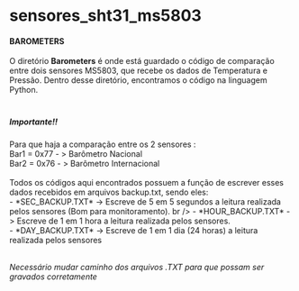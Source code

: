 # sensores_sht31_ms5803

<b><h4>BAROMETERS</h4></b>
O diretório **Barometers** é onde está guardado o código de comparação entre dois sensores MS5803, que recebe os dados de Temperatura e Pressão.
Dentro desse diretório, encontramos o código na linguagem Python.

<h1></h1>
<h5>Importante!!</h5> 
Para que haja a comparação entre os 2 sensores : <br />
Bar1 = 0x77 - > Barômetro Nacional <br />
Bar2 = 0x76 - > Barômetro Internacional <br /><br />
Todos os códigos aqui encontrados possuem a função de escrever esses dados recebidos em arquivos backup.txt, sendo eles: <br />
- *SEC_BACKUP.TXT* -> Escreve de 5 em 5 segundos a leitura realizada pelos sensores (Bom para monitoramento). br />
- *HOUR_BACKUP.TXT* -> Escreve de 1 em 1 hora a leitura realizada pelos sensores. <br />
- *DAY_BACKUP.TXT* -> Escreve de 1 em 1 dia (24 horas) a leitura realizada pelos sensores <br /> <br />
 
*Necessário mudar caminho dos arquivos .TXT para que possam ser gravados corretamente*
<h1></h1>
